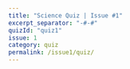 ```yaml
---
title: "Science Quiz | Issue #1"
excerpt_separator: "-#-#"
quizId: "quiz1"
issue: 1
category: quiz
permalink: /issue1/quiz/
---
```

